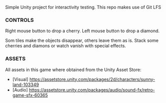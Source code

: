 
Simple Unity project for interactivity testing. This repo makes use of Git LFS


### CONTROLS

Right mouse button to drop a cherry.
Left mouse button to drop a diamond.

Som tiles make the objects disappear, others leave them as is. Stack
some cherries and diamons or watch vanish with special effects.


### ASSETS

All assets in this game where obtained from the Unity Asset Store:

* [Visual] https://assetstore.unity.com/packages/2d/characters/sunny-land-103349
* [Audio] https://assetstore.unity.com/packages/audio/sound-fx/retro-game-sfx-60365

